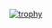[![trophy](https://github-profile-trophy.vercel.app/?username=ForestSeo)](https://github.com/ryo-ma/github-profile-trophy)
